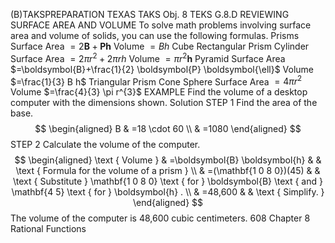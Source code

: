 (B)TAKSPREPARATION
TEXAS TAKS Obj. 8
TEKS G.8.D
REVIEWING SURFACE AREA AND VOLUME
To solve math problems involving surface area and volume of solids, you can use the following formulas.
Prisms
Surface Area $=2 \boldsymbol{B}+\boldsymbol{P h}$
Volume $=B h$
Cube
Rectangular Prism
Cylinder
Surface Area $=2 \pi r^{2}+2 \pi r h$
Volume $=\pi r^{2} \boldsymbol{h}$
Pyramid
Surface Area $=\boldsymbol{B}+\frac{1}{2} \boldsymbol{P} \boldsymbol{\ell}$
Volume $=\frac{1}{3} B h$
Triangular Prism
Cone
Sphere
Surface Area $=4 \pi r^{2}$
Volume $=\frac{4}{3} \pi r^{3}$
EXAMPLE
Find the volume of a desktop computer with the dimensions shown.
Solution
STEP 1 Find the area of the base.
$$
\begin{aligned}
B & =18 \cdot 60 \\
& =1080
\end{aligned}
$$
STEP 2 Calculate the volume of the computer.
$$
\begin{aligned}
\text { Volume } & =\boldsymbol{B} \boldsymbol{h} & & \text { Formula for the volume of a prism } \\
& =(\mathbf{1 0 8 0})(45) & & \text { Substitute } \mathbf{1 0 8 0} \text { for } \boldsymbol{B} \text { and } \mathbf{4 5} \text { for } \boldsymbol{h} . \\
& =48,600 & & \text { Simplify. }
\end{aligned}
$$
The volume of the computer is 48,600 cubic centimeters.
608
Chapter 8 Rational Functions